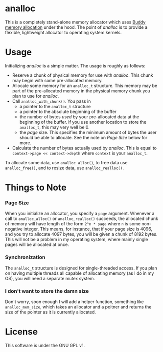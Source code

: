 # analloc

This is a completely stand-alone memory allocator which uses [Buddy memory allocation](http://en.wikipedia.org/wiki/Buddy_memory_allocation) under the hood. The point of *analloc* is to provide a flexible, lightweight allocator to operating system kernels.

# Usage

Initializing *analloc* is a simple matter. The usage is roughly as follows:

 * Reserve a chunk of physical memory for use with *analloc*. This chunk may begin with some pre-allocated memory.
 * Allocate some memory for an `analloc_t` structure. This memory may be part of the pre-allocated memory in the physical memory chunk you plan to use for *analloc*.
 * Call `analloc_with_chunk()`. You pass in
   * a pointer to the `analloc_t` structure
   * a pointer to the absolute beginning of the buffer
   * the number of bytes *used* by your pre-allocated data at the beginning of the buffer. If you use another location to store the `analloc_t`, this may very well be 0.
   * the *page* size. This specifies the minimum amount of bytes the user should be able to allocate. See the note on *Page Size* below for more.
 * Calculate the number of bytes actually used by *analloc*.  This is equal to `context->page << context->depth` where `context` is your `analloc_t`.

To allocate some data, use `analloc_alloc()`, to free data use `analloc_free()`, and to resize data, use `analloc_realloc()`.

# Things to Note

### Page Size

When you initialize an allocator, you specify a `page` argument.  Whenever a call to `analloc_alloc()` or `analloc_realloc()` succeeds, the allocated chunk of memory will have length of the form `2^n * page` where `n` is some non-negative integer.  This means, for instance, that if your page size is 4096, and you try to allocate 4097 bytes, you will be given a chunk of 8192 bytes.  This will not be a problem in my operating system, where mainly single pages will be allocated at once.

### Synchronization

The `analloc_t` structure is designed for single-threaded access.  If you plan on having multiple threads all capable of allocating memory (as I do in my OS), you will need a separate mutex system.

### I don't want to store the damn size

Don't worry, soon enough I will add a helper function, something like `analloc_mem_size`, which takes an allocator and a poitner and returns the size of the pointer as it is currently allocated.

# License

This software is under the GNU GPL v1.
